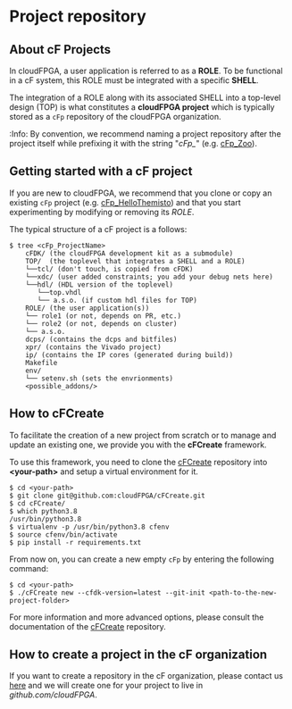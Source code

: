 # Project repository

## About cF Projects

In cloudFPGA, a user application is referred to as a **ROLE**. To be functional in a cF system, 
this ROLE must be integrated with a specific **SHELL**. 
 
The integration of a ROLE along with its associated SHELL into a top-level design (TOP) 
is what constitutes a **cloudFPGA project** which is typically stored as a `cFp` repository of the 
cloudFPGA organization.   

:Info: By convention, we recommend naming a project repository after the project itself while prefixing it with the string "*cFp_*" (e.g. [cFp_Zoo](https://github.com/cloudFPGA/cFp_Zoo)). 
 
## Getting started with a cF project 

If you are new to cloudFPGA, we recommend that you clone or copy an existing `cFp` project
(e.g. [cFp_HelloThemisto](https://github.com/cloudFPGA/cFp_HelloThemisto)) and that you 
start experimenting by modifying or removing its *ROLE*. 

The typical structure of a cF project is a follows:
```
$ tree <cFp_ProjectName>
    cFDK/ (the cloudFPGA development kit as a submodule)
    TOP/  (the toplevel that integrates a SHELL and a ROLE) 
    └──tcl/ (don't touch, is copied from cFDK) 
    └──xdc/ (user added constraints; you add your debug nets here)
    └──hdl/ (HDL version of the toplevel)
       └──top.vhdl
       └── a.s.o. (if custom hdl files for TOP)
    ROLE/ (the user application(s))
    └── role1 (or not, depends on PR, etc.)
    └── role2 (or not, depends on cluster)
    └── a.s.o.
    dcps/ (contains the dcps and bitfiles)
    xpr/ (contains the Vivado project)
    ip/ (contains the IP cores (generated during build))
    Makefile
    env/
    └── setenv.sh (sets the envrionments)
    <possible_addons/>
```





## How to cFCreate

To facilitate the creation of a new project from scratch or to manage and update an existing one, 
we provide you with the **cFCreate** framework. 

To use this framework, you need to clone the [cFCreate](https://github.com/cloudFPGA/cFCreate) 
repository into **\<your-path\>** and setup a virtual environment for it.
```
$ cd <your-path>
$ git clone git@github.com:cloudFPGA/cFCreate.git
$ cd cFCreate/
$ which python3.8
/usr/bin/python3.8
$ virtualenv -p /usr/bin/python3.8 cfenv
$ source cfenv/bin/activate
$ pip install -r requirements.txt
```

From now on, you can create a new empty `cFp` by entering the following command: 
 ```
$ cd <your-path>
$ ./cFCreate new --cfdk-version=latest --git-init <path-to-the-new-project-folder>
```

For more information and more advanced options, please consult the documentation of the 
[cFCreate](https://github.com/cloudFPGA/cFCreate) repository.
   

## How to create a project in the cF organization 

If you want to create a repository in the cF organization, please contact us 
[here](https://github.com/cloudFPGA/Doc/blob/master/imgs/COMING_SOON.md) and we will 
create one for your project to live in *github.com/cloudFPGA*.  
